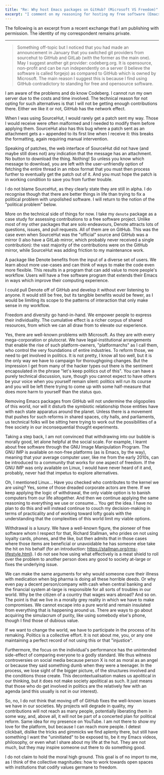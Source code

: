 ```yaml
---
title: "Re: Why host Emacs packages on GitHub? (Microsoft VS Freedom)"
excerpt: "I comment on my reasoning for hosting my free software (Emacs packages) on GitHub."
---
```


The following is an excerpt from a recent exchange that I am
publishing with permission. The identity of my correspondent remains
private.

* * *

> Something off-topic but I noticed that you had made an announcement in
> January that you switched git providers from sourcehut to GitHub and
> GitLab (with the former as the main one). May I suggest another git
> provider: codeberg.org. It is opensource, non-profit and can be run
> independently on a server (I believe the software is called forgejo)
> as compared to GitHub which is owned by Microsoft. The main reason I
> suggest this is because I find using GitHub contradictory to standing
> for free and opensource software.

I am aware of the problems and do know Codeberg. I cannot run my own
server due to the costs and time involved. The technical reason for not
opting for such alternatives is that I will not be getting enough
contributions there. Either we like it or not, GitHub has the network
effect.

When I was using SourceHut, I would rarely get a patch sent my way.
Those I would receive were often malformed and I needed to modify them
before applying them. SourceHut also has this bug where a patch sent as
an attachment gets a `>` appended to its first line when I receive it:
this breaks the formatting, again requiring manual intervention.

Speaking of patches, the web interface of SourceHut did not have (and
maybe still does not) any indication that the message has an attachment.
No button to download the thing. Nothing! So unless you know which
message to download, you are left with the user-unfriendly option of
fetching the entire thread in an mbox format that you must then process
further to eventually get the patch out of it. And you must hope the
patch is in working condition to save you from further trouble.

I do not blame SourceHut, as they clearly state they are still in alpha.
I do recognise though that there are better things in life than trying
to fix a political problem with unpolished software. I will return to
the notion of the "political problem" below.

More on the technical side of things for now. I take my `denote` package
as a case study for assessing contributions to a free software project.
Unlike most of my other packages that are solo endeavours, Denote
attracts lots of questions, issues, and pull requests. All of them are
on GitHub. This was the case even when SourceHut was the "official"
source and GitHub was a mirror (I also have a GitLab mirror, which
probably never received a single contribution): the vast majority of the
contributions were on the GitHub mirror, while SourceHut was adding
friction to my maintenance work.

A package like Denote benefits from the input of a diverse set of users.
We learn about more use-cases and can think of ways to make the code
even more flexible. This results in a program that can add value to more
people's workflow. Users will have a free software program that extends
their Emacs in ways which improve their computing experience.

I could pull Denote off of GitHub and develop it without ever listening
to anyone. It would still be free, but its tangible benefits would be
fewer, as I would be limiting its scope to the patterns of interaction
that only make sense in my workflow.

Freedom and diversity go hand-in-hand. We empower people to express
their individuality. The cumulative effect is a richer corpus of shared
resources, from which we can all draw from to elevate our experience.

Yes, there are well-known problems with Microsoft. As they are with
every mega-corporation or plutocrat. We have legal-institutional
arrangements that enable the rise of such platform-owners,
"platformarchs" as I call them, who control the very foundations of
entire industries. To reform those, we need to get involved in politics.
It is not pretty, I know all too well, but it is the only way we have to
campaign for thoroughgoing changes. But the impression I get from many
of the hacker types out there is the sentiment encapsulated in the
phrase "let's keep politics out of this". You can have a purely
technical discussion, sure, though you cannot expect to have others be
your voice when you yourself remain silent: politics will run its course
and you will be left there trying to come up with some half-measure that
does more harm to yourself than the status quo.

Removing Emacs packages from GitHub will not undermine the oligopolies
of this world, nor will it disturb the symbiotic relationship those
entities have with each state apparatus around the planet. Unless
there is a movement that pushes for such reforms in shared spaces,
city halls, and parliaments, us technical folks will be sitting here
trying to work out the possibilities of a free society in our
inconsequential thought experiments.

Taking a step back, I am not convinced that withdrawing into our bubble
is morally good, let alone helpful at the social scale. For example, I
learnt about free software through the GNU Image Manipulation Program.
The GNU IMP is available on non-free platforms (as is Emacs, by the
way), meaning that your average computer user, like me from the early
2010s, can be introduced to a community that works for one aspect of
freedom. If the GNU IMP was only available on Linux, I would have never
heard of it and, probably, never had that impetus to explore alternatives.

Oh, I mentioned Linux... Have you checked who contributes to the kernel
we are using? Yes, some of those dreaded corporate actors are there. If
we keep applying the logic of withdrawal, the only viable option is to
banish computers from our life altogether. And then we continue applying
the same reasoning to everything we use or consume... You get the idea.
I have no plan to do this and will instead continue to couch my
decision-making in terms of practicality and of working toward lofty
goals with the understanding that the complexities of this world limit
my viable options.

Withdrawal is a luxury. We have a well-known figure, the pioneer of
free software whom I respect for that, Richard Stallman, who prides on
not using loyalty cards, phones, and the like, but then admits that in
those cases where those items are beneficial or unavoidable he has
someone else take the hit on his behalf (for an introduction:
<https://stallman.org/rms-lifestyle.html>). I do not see how using
what effectively is a meat shield to roll over the problem to another
person does any good to society at-large or fixes the underlying
issue.

We can make the same arguments for why would someone cure their illness
with medication when big pharma is doing all these horrible deeds. Or
why even pay a decent person/company with cash when central banking and
the financial system at-large is responsible for all sorts of troubles
in our world. Why be the citizen of a country that wages wars abroad?
And so on. The point is that we live in a morally grey reality in which
we have to make compromises. We cannot escape into a pure world and
remain insulated from everything that is happening around us. There are
ways to go about acquiring the simulacrum of purity, like using somebody
else's phone, though I find those of dubious value.

If we want to change the world, we have to participate in the process
of its remaking. Politics is a collective effort. It is not about me,
you, or any one maintaining a perfect record of not using this or that
"injustice".

Furthermore, the focus on the individual's performance has the
unintended side-effect of comparing everyone to a godly standard. We
thus witness controversies on social media because person X is not as
moral as an angel or because they said something dumb when they were a
teenager. In the process, we lose sight of the bigger picture, of the
structures involved and the conditions those create. This
decontextualisation makes us apolitical in our thinking, but it does not
make society apolitical as such. It just means that those who do get
involved in politics are the relatively few with an agenda (and this
usually is not in our interest).

So, no, I do not think that moving off of GitHub fixes the well-known
issues we have in our societies. My projects will degrade in quality, my
contributions will not reach as many people, potentially liberating them
in some way, and, above all, it will not be part of a concerted plan
for political reform. Same idea for my presence on YouTube. I am not
there to show my love for the platform, but because I can reach more
people. I detest clickbait, dislike the tricks and gimmicks we find
aplenty there, but still have something I want the "uninitiated" to be
exposed to, be it my Emacs videos, philosophy, or even what I share
about my life at the hut. They are not much, but they may inspire
someone out there to do something good.

I do not claim to hold the moral high ground. This goal is of no import
to me, as I think of the collective magnitudes: how to work towards open
spaces with institutions that codify values germane to freedom.
